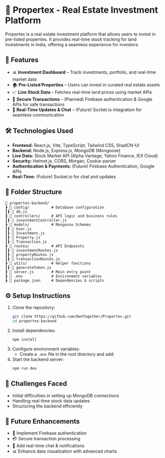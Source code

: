 # 🏡 Propertex - Real Estate Investment Platform

Propertex is a real estate investment platform that allows users to invest in pre-listed properties. It provides real-time stock tracking for land investments in India, offering a seamless experience for investors.

## 🚀 Features
- 📊 **Investment Dashboard** – Track investments, portfolio, and real-time market data
- 🏠 **Pre-Listed Properties** – Users can invest in curated real estate assets
- 📈 **Live Stock Data** – Fetches real-time land prices using market APIs
- 🔐 **Secure Transactions** – (Planned) Firebase authentication & Google APIs for safe transactions
- 💬 **Real-Time Updates & Chat** – (Future) Socket.io integration for seamless communication

## 🛠 Technologies Used
- **Frontend:** React.js, Vite, TypeScript, Tailwind CSS, ShadCN-UI
- **Backend:** Node.js, Express.js, MongoDB (Mongoose)
- **Live Data:** Stock Market API (Alpha Vantage, Yahoo Finance, IEX Cloud)
- **Security:** Helmet.js, CORS, Morgan, Cookie-parser
- **Authentication & Payments:** (Future) Firebase Authentication, Google APIs
- **Real-Time:** (Future) Socket.io for chat and updates

## 📂 Folder Structure
```
📂 propertex-backend/
┣ 📂 config/          # Database configuration
┃┣ 📜 db.js
┣ 📂 controllers/     # API logic and business rules
┃┣ 📜 investmentController.js
┣ 📂 models/          # Mongoose Schemas
┃┣ 📜 User.js
┃┣ 📜 Investment.js
┃┣ 📜 Property.js
┃┣ 📜 Transaction.js
┣ 📂 routes/          # API Endpoints
┃┣ 📜 investmentRoutes.js
┃┣ 📜 propertyRoutes.js
┃┣ 📜 transactionRoutes.js
┣ 📂 utils/           # Helper functions
┃┣ 📜 generateToken.js
┣ 📜 server.js        # Main entry point
┣ 📜 .env             # Environment variables
┣ 📜 package.json     # Dependencies & scripts
```

## ⚙️ Setup Instructions
1. Clone the repository:
   ```sh
   git clone https://github.com/OwnTogether/Propertex.git
   cd propertex-backend
   ```
2. Install dependencies:
   ```sh
   npm install
   ```
3. Configure environment variables:
   - Create a `.env` file in the root directory and add:
4. Start the backend server:
   ```sh
   npm run dev
   ```

## 🚧 Challenges Faced
- Initial difficulties in setting up MongoDB connections
- Handling real-time stock data updates
- Structuring the backend efficiently

## 📌 Future Enhancements
- 🔑 Implement Firebase authentication
- 💳 Secure transaction processing
- 💬 Add real-time chat & notifications
- 📊 Enhance data visualization with advanced charts

